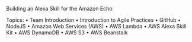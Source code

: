 Building an Alexa Skill for the Amazon Echo

Topics:
•	Team Introduction
•	Introduction to Agile Practices
•	GitHub
•	NodeJS
•	Amazon Web Services (AWS)
•	AWS Lambda
•	AWS Alexa Skill Kit
•	AWS DynamoDB
•	AWS S3
•	AWS Beanstalk
